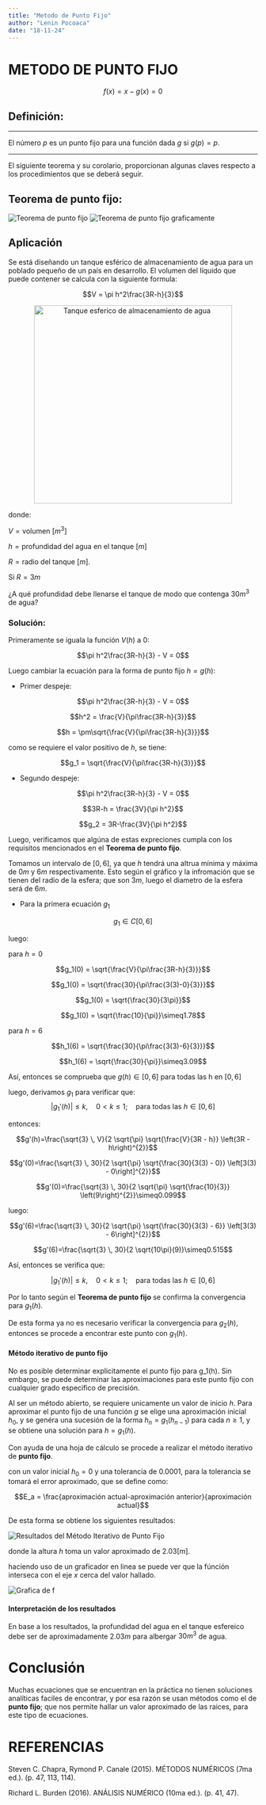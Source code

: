 ```yaml
---
title: "Metodo de Punto Fijo"
author: "Lenin Pocoaca"
date: "18-11-24"
---
```

# METODO DE PUNTO FIJO

$$f(x) = x - g(x) = 0$$

## Definición:

<hr color=green>

El número $p$ es un punto fijo para una función dada $g$ si $g(p)=p$.

<hr color=green>

El siguiente teorema y su corolario, proporcionan algunas claves respecto a los procedimientos que se deberá seguir.

## Teorema de punto fijo:

![Teorema de punto fijo](img1.png)
![Teorema de punto fijo graficamente](img2.png)

## Aplicación

Se está diseñando un tanque esférico de almacenamiento de agua para un poblado pequeño de un país en desarrollo. El volumen del líquido que puede contener se calcula con la siguiente formula:

$$V = \pi h^2\frac{3R-h}{3}$$

<center><img src="img4.png" alt="Tanque esferico de almacenamiento de agua" width="400px"></center>

donde:

$V = \text{volumen } [m^3]$

$h = \text{profundidad del agua en el tanque }[m]$

$R = \text{radio del tanque } [m]$.

Si $R = 3m$

¿A qué profundidad debe llenarse el tanque de modo que contenga $30m^3$ de agua?

### Solución:

Primeramente se iguala la función $V(h)$ a 0:

$$\pi h^2\frac{3R-h}{3} - V = 0$$

Luego cambiar la ecuación para la forma de punto fijo $h = g(h)$:

* Primer despeje:

$$\pi h^2\frac{3R-h}{3} - V = 0$$

$$h^2 = \frac{V}{\pi\frac{3R-h}{3}}$$

$$h = \pm\sqrt{\frac{V}{\pi\frac{3R-h}{3}}}$$

como se requiere el valor positivo de $h$, se tiene:

$$g_1 = \sqrt{\frac{V}{\pi\frac{3R-h}{3}}}$$

* Segundo despeje:

$$\pi h^2\frac{3R-h}{3} - V = 0$$

$$3R-h = \frac{3V}{\pi h^2}$$

$$g_2 = 3R-\frac{3V}{\pi h^2}$$

Luego, verificamos que algúna de estas expreciones cumpla con los requisitos mencionados en el **Teorema de punto fijo**.

Tomamos un intervalo de $[0, 6]$, ya que $h$ tendrá una altrua mínima y máxima de $0m$ y $6m$ respectivamente. Esto según el gráfico y la infromación que se tienen del radio de la esfera; que son $3m$, luego el diametro de la esfera será de $6m$.

* Para la primera ecuación $g_1$

$$g_1\in C[0,6]$$

luego:

para $h = 0$

$$g_1(0) = \sqrt{\frac{V}{\pi\frac{3R-h}{3}}}$$

$$g_1(0) = \sqrt{\frac{30}{\pi\frac{3(3)-0}{3}}}$$

$$g_1(0) = \sqrt{\frac{30}{3\pi}}$$

$$g_1(0) = \sqrt{\frac{10}{\pi}}\simeq1.78$$

para $h = 6$

$$h_1(6) = \sqrt{\frac{30}{\pi\frac{3(3)-6}{3}}}$$

$$h_1(6) = \sqrt{\frac{30}{\pi}}\simeq3.09$$


Así, entonces se comprueba que $g(h)\in[0,6]$ para todas las h en $[0,6]$

luego, derivamos $g_1$ para verificar que:
$$|g_1'(h)|\leq k, \quad 0<k\le 1;\quad\text{para todas las } h\in [0, 6]$$

entonces:

$$g'(h)=\frac{\sqrt{3} \, V}{2 \sqrt{\pi} \sqrt{\frac{V}{3R - h}} \left(3R - h\right)^{2}}$$

$$g'(0)=\frac{\sqrt{3} \, 30}{2 \sqrt{\pi} \sqrt{\frac{30}{3(3) - 0}} \left[3(3) - 0\right]^{2}}$$

$$g'(0)=\frac{\sqrt{3} \, 30}{2 \sqrt{\pi} \sqrt{\frac{10}{3}} \left(9\right)^{2}}\simeq0.099$$

luego:

$$g'(6)=\frac{\sqrt{3} \, 30}{2 \sqrt{\pi} \sqrt{\frac{30}{3(3) - 6}} \left[3(3) - 6\right]^{2}}$$

$$g'(6)=\frac{\sqrt{3} \, 30}{2 \sqrt{10\pi}(9)}\simeq0.515$$

Así, entonces se verifica que:

$$|g_1'(h)|\leq k, \quad 0<k\le 1;\quad\text{para todas las } h\in [0, 6]$$

Por lo tanto según el **Teorema de punto fijo** se confirma la convergencia para $g_1(h)$.

De esta forma ya no es necesario verificar la convergencia para $g_2(h)$, entonces se procede a encontrar este punto con $g_1(h)$.

#### Método iterativo de punto fijo

No es posible determinar explicitamente el punto fijo para g_1(h). Sin embargo, se puede determinar las aproximaciones para este punto fijo con cualquier grado especifico de precisión.


Al ser un método abierto, se requiere unicamente un valor de inicio $h$. Para aproximar el punto fijo de una función $g$ se elige una aproximación inicial $h_0$, y se genéra una sucesión de la forma $h_n=g_1(h_{n-1})$ para cada $n\ge 1$, y se obtiene una solución para $h = g_1(h)$.

Con ayuda de una hoja de cálculo se procede a realizar el método iterativo de **punto fijo**.

con un valor inicial $h_0 = 0$ y una tolerancia de $0.0001$, para la tolerancia se tomará el error aproximado, que se define como:

$$E_a = \frac{aproximación actual-aproximación anterior}{aproximación actual}$$

De esta forma se obtiene los siguientes resultados:

![Resultados del Método Iterativo de Punto Fijo](img5.png)

donde la altura $h$ toma un valor aproximado de $2.03 [m]$.

haciendo uso de un graficador en linea se puede ver que la fúnción interseca con el eje $x$ cerca del valor hallado.

![Grafica de f](img6.png)

#### Interpretación de los resultados

En base a los resultados, la profundidad del agua en el tanque esfereico debe ser de aproximadamente $2.03m$ para albergar $30m^3$ de agua.

# Conclusión

Muchas ecuaciones que se encuentran en la práctica no tienen soluciones analíticas faciles de encontrar, y por esa razón se usan métodos como el de **punto fijo**; que nos permite hallar un valor aproximado de las raices, para este tipo de ecuaciones.

# REFERENCIAS

Steven C. Chapra, Rymond P. Canale (2015). MÉTODOS NUMÉRICOS (7ma ed.). (p. 47, 113, 114).

Richard L. Burden (2016). ANÁLISIS NUMÉRICO (10ma ed.). (p. 41, 47).